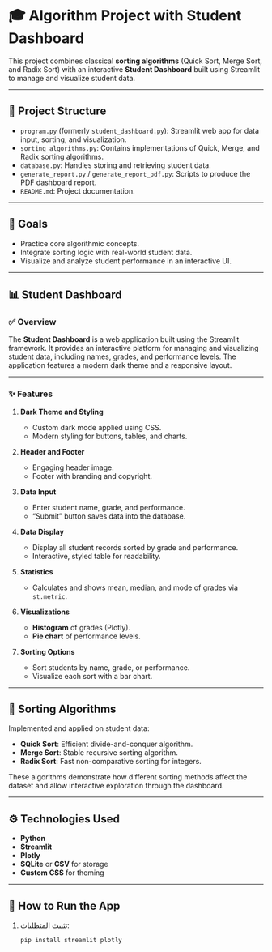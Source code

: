 # 🎓 Algorithm Project with Student Dashboard

This project combines classical **sorting algorithms** (Quick Sort, Merge Sort, and Radix Sort) with an interactive **Student Dashboard** built using Streamlit to manage and visualize student data.

---

## 📌 Project Structure

- `program.py` (formerly `student_dashboard.py`): Streamlit web app for data input, sorting, and visualization.
- `sorting_algorithms.py`: Contains implementations of Quick, Merge, and Radix sorting algorithms.
- `database.py`: Handles storing and retrieving student data.
- `generate_report.py` / `generate_report_pdf.py`: Scripts to produce the PDF dashboard report.
- `README.md`: Project documentation.

---

## 🎯 Goals

- Practice core algorithmic concepts.
- Integrate sorting logic with real-world student data.
- Visualize and analyze student performance in an interactive UI.

---

## 📊 Student Dashboard

### ✅ Overview

The **Student Dashboard** is a web application built using the Streamlit framework. It provides an interactive platform for managing and visualizing student data, including names, grades, and performance levels. The application features a modern dark theme and a responsive layout.

---

### ✨ Features

1. **Dark Theme and Styling**

   - Custom dark mode applied using CSS.
   - Modern styling for buttons, tables, and charts.

2. **Header and Footer**

   - Engaging header image.
   - Footer with branding and copyright.

3. **Data Input**

   - Enter student name, grade, and performance.
   - “Submit” button saves data into the database.

4. **Data Display**

   - Display all student records sorted by grade and performance.
   - Interactive, styled table for readability.

5. **Statistics**

   - Calculates and shows mean, median, and mode of grades via `st.metric`.

6. **Visualizations**

   - **Histogram** of grades (Plotly).
   - **Pie chart** of performance levels.

7. **Sorting Options**
   - Sort students by name, grade, or performance.
   - Visualize each sort with a bar chart.

---

## 🧮 Sorting Algorithms

Implemented and applied on student data:

- **Quick Sort**: Efficient divide-and-conquer algorithm.
- **Merge Sort**: Stable recursive sorting algorithm.
- **Radix Sort**: Fast non-comparative sorting for integers.

These algorithms demonstrate how different sorting methods affect the dataset and allow interactive exploration through the dashboard.

---

## ⚙️ Technologies Used

- **Python**
- **Streamlit**
- **Plotly**
- **SQLite** or **CSV** for storage
- **Custom CSS** for theming

---

## 🚀 How to Run the App

1. تثبيت المتطلبات:
   ```bash
   pip install streamlit plotly
   ```
